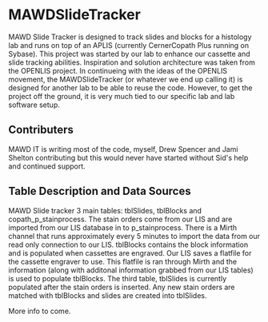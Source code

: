 # MAWDSlideTracker

MAWD Slide Tracker is designed to track slides and blocks for a histology lab and runs on top of an APLIS (currently CernerCopath Plus running on Sybase).  This project was started by our lab to enhance our cassette and slide tracking abilities.  Inspiration and solution architecture was taken from the OPENLIS project.  In continueing with the ideas of the OPENLIS movement, the MAWDSlideTracker (or whatever we end up calling it) is designed for another lab to be able to reuse the code.  However, to get the project off the ground, it is very much tied to our specific lab and lab software setup.

## Contributers

MAWD IT is writing most of the code, myself, Drew Spencer and Jami Shelton contributing  but this would never have started without Sid's help and continued support.

## Table Description and Data Sources

MAWD Slide tracker 3 main tables:  tblSlides, tblBlocks and copath_p_stainprocess.  The stain orders come from our LIS and are imported from our LIS database in to p_stainprocess.  There is a Mirth channel that runs approximately every 5 minutes to import the data from our read only connection to our LIS.  tblBlocks contains the block information and is populated when cassettes are engraved.  Our LIS saves a flatfile for the cassette engraver to use.  This flatfile is ran through Mirth and the information (along with additonal information grabbed from our LIS tables) is used to populate tblBlocks.  The third table, tblSlides is currently populated after the stain orders is inserted.  Any new stain orders are matched with tblBlocks and slides are created into tblSlides.


More info to come.
